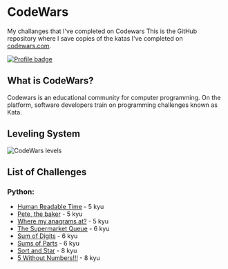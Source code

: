 # CodeWars
My challanges that I've completed on Codewars
This is the GitHub repository where I save copies of the katas I've completed on 
[codewars.com](https://www.codewars.com/).

[![Profile badge](https://www.codewars.com/users/romaluk/badges/large)](https://www.codewars.com/users/romaluk)

## What is CodeWars?

Codewars is an educational community for computer programming. 
On the platform, software developers train on programming challenges known as Kata.

## Leveling System

![CodeWars levels](https://i.imgur.com/Vm77XMv.png)

## List of Challenges

### Python:

* [Human Readable Time](human_readable_time.py) - 5 kyu
* [Pete, the baker](pete_the_baker.py) - 5 kyu
* [Where my anagrams at?](where_my_anagrams_at.py) - 5 kyu
* [The Supermarket Queue](the_supermarket_queue.py) - 6 kyu
* [Sum of Digits](sum_of_digits.py) - 6 kyu
* [Sums of Parts](sums_of_parts.py) - 6 kyu
* [Sort and Star](sort_and_star.py) - 8 kyu
* [5 Without Numbers!!!](5_without_numbers.py) - 8 kyu
